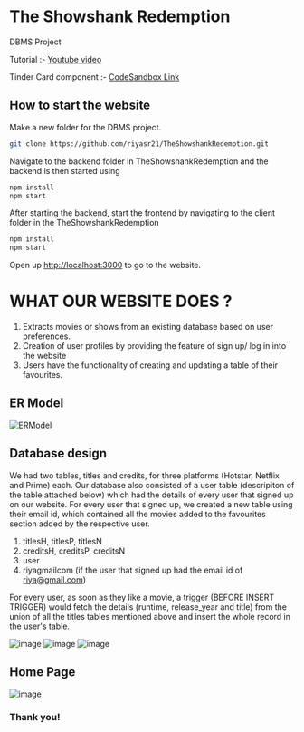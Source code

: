 # The Showshank Redemption
DBMS Project

Tutorial :- [Youtube video](https://www.youtube.com/watch?v=fPuLnzSjPLE&t=2384s&ab_channel=LamaDev)

Tinder Card component :- [CodeSandbox Link](https://codesandbox.io/s/github/3DJakob/react-tinder-card-demo/tree/master/?file=/src/App.css)

## How to start the website

Make a new folder for the DBMS project.

```sh
git clone https://github.com/riyasr21/TheShowshankRedemption.git


```
Navigate to the backend folder in TheShowshankRedemption and the backend is then started using
```sh
npm install
npm start


```

After starting the backend, start the frontend by navigating to the client folder in the TheShowshankRedemption 
```sh
npm install
npm start


```
   
Open up [http://localhost:3000](http://localhost:3000) to go to the website.

# WHAT OUR WEBSITE DOES ? 

1. Extracts movies or shows from an existing database based on user preferences.
2. Creation of user profiles by providing the feature of sign up/ log in into the website
3. Users have the functionality of creating and updating a table of their favourites. 


## ER Model
![ERModel](https://user-images.githubusercontent.com/89318501/204541187-f11f71c2-ca60-4f44-b6fe-9b672e14bda6.png)




## Database design

We had two tables, titles and credits, for three platforms (Hotstar, Netflix and Prime) each. Our database also consisted of a user table (descripiton of the table attached below) which had the details of every user that signed up on our website. For every user that signed up, we created a new table using their email id, which contained all the movies added to the favourites section added by the respective user.
1. titlesH, titlesP, titlesN
2. creditsH, creditsP, creditsN
3. user
4. riyagmailcom (if the user that signed up had the email id of riya@gmail.com)

For every user, as soon as they like a movie, a trigger (BEFORE INSERT TRIGGER) would fetch the details (runtime, release_year and title) from the union of all the titles tables mentioned above and insert the whole record in the user's table.

![image](https://user-images.githubusercontent.com/89318501/204544816-e76e5d9e-299e-4ce8-8aff-a07053442d05.png)
![image](https://user-images.githubusercontent.com/89318501/204544880-27345cc6-f128-4c58-8d36-c6a5b00f26be.png)
![image](https://user-images.githubusercontent.com/89318501/204544958-0b3b82f9-70dd-4e1f-8e50-eb22b6ce1bad.png)







## Home Page
![image](https://user-images.githubusercontent.com/89318501/204545283-f558b817-9bbd-4263-adae-09c82942c8a0.png)


### Thank you!
